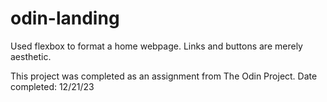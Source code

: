 # odin-landing

Used flexbox to format a home webpage. Links and buttons are merely aesthetic.

This project was completed as an assignment from The Odin Project.
Date completed: 12/21/23